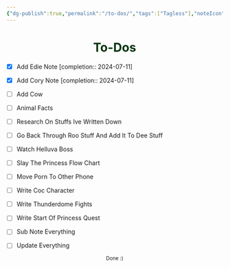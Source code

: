 ```yaml
---
{"dg-publish":true,"permalink":"/to-dos/","tags":["Tagless"],"noteIcon":""}
---
```


# <center><span style="color:#00340C">To-Dos</span></center>


- [x] Add Edie Note  [completion:: 2024-07-11]
- [x] Add Cory Note  [completion:: 2024-07-11]
- [ ] Add Cow
- [ ] Animal Facts
- [ ] Research On Stuffs Ive Written Down
- [ ] Go Back Through Roo Stuff And Add It To Dee Stuff
- [ ] Watch Helluva Boss
- [ ] Slay The Princess Flow Chart
- [ ] Move Porn To Other Phone
- [ ] Write Coc Character
- [ ] Write Thunderdome Fights
- [ ] Write Start Of Princess Quest
- [ ] Sub Note Everything
- [ ] Update Everything










<center><sub>Done :)</sub></center>


<script src="https://utteranc.es/client.js"
        repo="WonderingGodling/My-Mind-Space"
        issue-term="title"
        theme="preferred-color-scheme"
        crossorigin="anonymous"
        async>
</script>